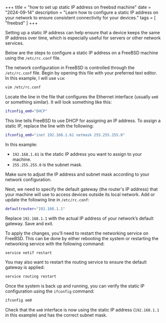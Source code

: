 +++
title = "how to set up static IP address on freebsd machine"
date = "2024-09-14"
description = "Learn how to configure a static IP address on your network to ensure consistent connectivity for your devices."
tags = [
    "freebsd"
]
+++

Setting up a static IP address can help ensure that a device keeps the same IP address over time, which is especially useful for servers or other network services. 

Below are the steps to configure a static IP address on a FreeBSD machine using the `/etc/rc.conf` file.


The network configuration in FreeBSD is controlled through the `/etc/rc.conf` file. Begin by opening this file with your preferred text editor. In this example, I will use `vim`:

```bash
vim /etc/rc.conf
```

Locate the line in the file that configures the Ethernet interface (usually `em0` or something similar). It will look something like this:

```bash
ifconfig_em0="DHCP"
```

This line tells FreeBSD to use DHCP for assigning an IP address. To assign a static IP, replace the line with the following:

```bash
ifconfig_em0="inet 192.168.1.61 netmask 255.255.255.0"
```

In this example:
- `192.168.1.61` is the static IP address you want to assign to your machine.
- `255.255.255.0` is the subnet mask.

Make sure to adjust the IP address and subnet mask according to your network configuration.

Next, we need to specify the default gateway (the router's IP address) that your machine will use to access devices outside its local network. Add or update the following line in `/etc/rc.conf`:

```bash
defaultrouter="192.168.1.1"
```

Replace `192.168.1.1` with the actual IP address of your network’s default gateway. Save and exit.

To apply the changes, you’ll need to restart the networking service on FreeBSD. This can be done by either rebooting the system or restarting the networking service with the following command:

```bash
service netif restart
```

You may also want to restart the routing service to ensure the default gateway is applied:

```bash
service routing restart
```

Once the system is back up and running, you can verify the static IP configuration using the `ifconfig` command:

```bash
ifconfig em0
```

Check that the `em0` interface is now using the static IP address (`192.168.1.1` in this example) and has the correct subnet mask.


